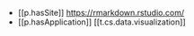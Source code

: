 


- [[p.hasSite]] https://rmarkdown.rstudio.com/
- [[p.hasApplication]] [[t.cs.data.visualization]]
